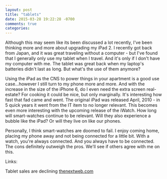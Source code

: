 ```yaml
---
layout: post
title: "tablets"
date: 2015-03-28 19:22:28 -0700
comments: true
categories: 
---
```


Although this may seem like its been discussed a lot recently, I've been thinking more and more about upgrading my iPad 2.  I recently got back from Japan, and it was great traveling without a computer - but I've found that I generally only use my tablet when I travel.  And it's only if I don't have my computer with me.  The tablet was great back when my laptop's batteries didn't last as long.  But what's the use of them anymore?  

<!-- more -->

Using the iPad as the CNS to power things in your apartment is a good use case...however I still turn to my phone more and more.  And with the increase in the size of the iPhone 6, do I even need the extra screen real-estate?  For cooking it could be nice, but only marginally.  It's interesting how fast that fad came and went.  The original iPad was released April, 2010 - in 5 quick years it went from the IT item to no longer relevant.  This becomes even more interesting with the upcoming release of the iWatch.  How long will smart-watches continue to be relevant.  Will they also experience a bubble like the iPad?  Or will they live on like our phones.  

Personally, I think smart-watches are doomed to fail.  I enjoy coming home, placing my phone away and not being connected for a little bit.  With a watch, you're always connected.  And you always have to be connected.  The cons definitely outweigh the pros.  We'll see if others agree with me on this. 


Links:

Tablet sales are declining [thenextweb.com](http://thenextweb.com/insider/2015/02/02/tablet-sales-decline-for-the-first-time-in-q4-2014-but-amazon-is-hit-the-hardest)

